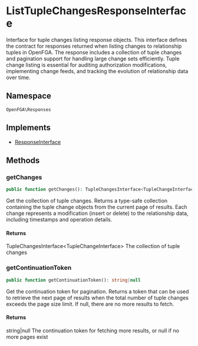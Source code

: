 # ListTupleChangesResponseInterface

Interface for tuple changes listing response objects. This interface defines the contract for responses returned when listing changes to relationship tuples in OpenFGA. The response includes a collection of tuple changes and pagination support for handling large change sets efficiently. Tuple change listing is essential for auditing authorization modifications, implementing change feeds, and tracking the evolution of relationship data over time.

## Namespace
`OpenFGA\Responses`

## Implements
* [ResponseInterface](ResponseInterface.md)



## Methods
### getChanges


```php
public function getChanges(): TupleChangesInterface<TupleChangeInterface>
```

Get the collection of tuple changes. Returns a type-safe collection containing the tuple change objects from the current page of results. Each change represents a modification (insert or delete) to the relationship data, including timestamps and operation details.


#### Returns
TupleChangesInterface&lt;TupleChangeInterface&gt;
 The collection of tuple changes

### getContinuationToken


```php
public function getContinuationToken(): string|null
```

Get the continuation token for pagination. Returns a token that can be used to retrieve the next page of results when the total number of tuple changes exceeds the page size limit. If null, there are no more results to fetch.


#### Returns
string&#124;null
 The continuation token for fetching more results, or null if no more pages exist

